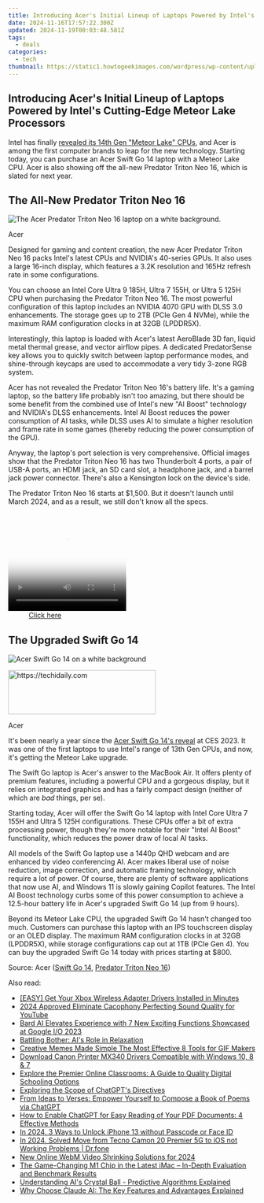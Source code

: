 ```yaml
---
title: Introducing Acer's Initial Lineup of Laptops Powered by Intel's Cutting-Edge Meteor Lake Processors
date: 2024-11-16T17:57:22.300Z
updated: 2024-11-19T00:03:48.581Z
tags:
  - deals
categories:
  - tech
thumbnail: https://static1.howtogeekimages.com/wordpress/wp-content/uploads/2023/12/22.jpg
---
```


## Introducing Acer's Initial Lineup of Laptops Powered by Intel's Cutting-Edge Meteor Lake Processors

Intel has finally [revealed its 14th Gen "Meteor Lake" CPUs](https://facebook-video-content.techidaily.com/elevate-your-profiles-visual-appeal-for-2024/), and Acer is among the first computer brands to leap for the new technology. Starting today, you can purchase an Acer Swift Go 14 laptop with a Meteor Lake CPU. Acer is also showing off the all-new Predator Triton Neo 16, which is slated for next year.

##  The All-New Predator Triton Neo 16

![The Acer Predator Triton Neo 16 laptop on a white background.](https://static1.howtogeekimages.com/wordpress/wp-content/uploads/2023/12/21.jpg) 

Acer

 Designed for gaming and content creation, the new Acer Predator Triton Neo 16 packs Intel's latest CPUs and NVIDIA's 40-series GPUs. It also uses a large 16-inch display, which features a 3.2K resolution and 165Hz refresh rate in some configurations.

 You can choose an Intel Core Ultra 9 185H, Ultra 7 155H, or Ultra 5 125H CPU when purchasing the Predator Triton Neo 16\. The most powerful configuration of this laptop includes an NVIDIA 4070 GPU with DLSS 3.0 enhancements. The storage goes up to 2TB (PCIe Gen 4 NVMe), while the maximum RAM configuration clocks in at 32GB (LPDDR5X).

 Interestingly, this laptop is loaded with Acer's latest AeroBlade 3D fan, liquid metal thermal grease, and vector airflow pipes. A dedicated PredatorSense key allows you to quickly switch between laptop performance modes, and shine-through keycaps are used to accommodate a very tidy 3-zone RGB system.

 Acer has not revealed the Predator Triton Neo 16's battery life. It's a gaming laptop, so the battery life probably isn't too amazing, but there should be some benefit from the combined use of Intel's new "AI Boost" technology and NVIDIA's DLSS enhancements. Intel AI Boost reduces the power consumption of AI tasks, while DLSS uses AI to simulate a higher resolution and frame rate in some games (thereby reducing the power consumption of the GPU).

 Anyway, the laptop's port selection is very comprehensive. Official images show that the Predator Triton Neo 16 has two Thunderbolt 4 ports, a pair of USB-A ports, an HDMI jack, an SD card slot, a headphone jack, and a barrel jack power connector. There's also a Kensington lock on the device's side.

 The Predator Triton Neo 16 starts at $1,500\. But it doesn't launch until March 2024, and as a result, we still don't know all the specs.

<!-- affiliate ads begin -->
<span id="1265663">
					<video width="240" height="200" style="cursor:pointer"
           poster="//a.impactradius-go.com/display-clicktoplayimage/1265663.png"
           onclick="if(!this.playClicked){this.play();this.setAttribute('controls',true);this.playClicked=true;}">
	   <source src="//a.impactradius-go.com/display-ad/4482-1265663">
	   <img src="//a.impactradius-go.com/display-clicktoplayimage/1265663.png" style="border: none; height: 100%; width: 100%; object-fit: contain">
	</video>
	<div style="width:150px;text-align:center"><a href="javascript:window.open(decodeURIComponent('https%3A%2F%2Fmartinic.evyy.net%2Fc%2F5597632%2F1265663%2F4482'), '_blank');void(0);">Click here</a></div>
</span>
<img height="0" width="0" src="https://imp.pxf.io/i/5597632/1265663/4482" style="position:absolute;visibility:hidden;" border="0" />
<!-- affiliate ads end -->

##  The Upgraded Swift Go 14

![Acer Swift Go 14 on a white background](https://static1.howtogeekimages.com/wordpress/wp-content/uploads/2023/12/acer-swift-go-14-on-a-white-background.jpg) 

<!-- affiliate ads begin -->
<a href="https://aligracehair.sjv.io/c/5597632/1997717/19272" target="_top" id="1997717">
  <img src="//a.impactradius-go.com/display-ad/19272-1997717" border="0" alt="https://techidaily.com" width="300" height="90"/>
</a>
<img height="0" width="0" src="https://aligracehair.sjv.io/i/5597632/1997717/19272" style="position:absolute;visibility:hidden;" border="0" />
<!-- affiliate ads end -->

Acer

 It's been nearly a year since the [Acer Swift Go 14's reveal](https://youtube-zero.techidaily.com/ed-enhancing-youtube-beauty-mastering-video-color-dynamics-for-2024/) at CES 2023\. It was one of the first laptops to use Intel's range of 13th Gen CPUs, and now, it's getting the Meteor Lake upgrade.

 The Swift Go laptop is Acer's answer to the MacBook Air. It offers plenty of premium features, including a powerful CPU and a gorgeous display, but it relies on integrated graphics and has a fairly compact design (neither of which are _bad_ things, per se).

 Starting today, Acer will offer the Swift Go 14 laptop with Intel Core Ultra 7 155H and Ultra 5 125H configurations. These CPUs offer a bit of extra processing power, though they're more notable for their "Intel AI Boost" functionality, which reduces the power draw of local AI tasks.

 All models of the Swift Go laptop use a 1440p QHD webcam and are enhanced by video conferencing AI. Acer makes liberal use of noise reduction, image correction, and automatic framing technology, which require a lot of power. Of course, there are plenty of software applications that now use AI, and Windows 11 is slowly gaining Copilot features. The Intel AI Boost technology curbs some of this power consumption to achieve a 12.5-hour battery life in Acer's upgraded Swift Go 14 (up from 9 hours).

 Beyond its Meteor Lake CPU, the upgraded Swift Go 14 hasn't changed too much. Customers can purchase this laptop with an IPS touchscreen display or an OLED display. The maximum RAM configuration clocks in at 32GB (LPDDR5X), while storage configurations cap out at 1TB (PCIe Gen 4). You can buy the upgraded Swift Go 14 today with prices starting at $800.

 Source: Acer ([Swift Go 14](https://news.acer.com/acer-debuts-ai-ready-swift-go-14-laptop-with-new-intel-core-ultra-processors), [Predator Triton Neo 16](https://news.acer.com/acer-unleashes-new-predator-triton-neo-16-with-intel-core-ultra-processors))

<ins class="adsbygoogle"
     style="display:block"
     data-ad-format="autorelaxed"
     data-ad-client="ca-pub-7571918770474297"
     data-ad-slot="1223367746"></ins>

<ins class="adsbygoogle"
     style="display:block"
     data-ad-client="ca-pub-7571918770474297"
     data-ad-slot="8358498916"
     data-ad-format="auto"
     data-full-width-responsive="true"></ins>

<span class="atpl-alsoreadstyle">Also read:</span>
<div><ul>
<li><a href="https://win-dash.techidaily.com/easy-get-your-xbox-wireless-adapter-drivers-installed-in-minutes/"><u>[EASY] Get Your Xbox Wireless Adapter Drivers Installed in Minutes</u></a></li>
<li><a href="https://youtube-tips.techidaily.com/approved-eliminate-cacophony-perfecting-sound-quality-for-youtube/"><u>2024 Approved Eliminate Cacophony Perfecting Sound Quality for YouTube</u></a></li>
<li><a href="https://tech-haven.techidaily.com/bard-ai-elevates-experience-with-7-new-exciting-functions-showcased-at-google-io-2023/"><u>Bard AI Elevates Experience with 7 New Exciting Functions Showcased at Google I/O 2023</u></a></li>
<li><a href="https://tech-haven.techidaily.com/battling-bother-ais-role-in-relaxation/"><u>Battling Bother: AI's Role in Relaxation</u></a></li>
<li><a href="https://extra-resources.techidaily.com/creative-memes-made-simple-the-most-effective-8-tools-for-gif-makers/"><u>Creative Memes Made Simple The Most Effective 8 Tools for GIF Makers</u></a></li>
<li><a href="https://hardware-updates.techidaily.com/download-canon-printer-mx340-drivers-compatible-with-windows-10-8-and-7/"><u>Download Canon Printer MX340 Drivers Compatible with Windows 10, 8 & 7</u></a></li>
<li><a href="https://buynow-info.techidaily.com/explore-the-premier-online-classrooms-a-guide-to-quality-digital-schooling-options/"><u>Explore the Premier Online Classrooms: A Guide to Quality Digital Schooling Options</u></a></li>
<li><a href="https://tech-haven.techidaily.com/exploring-the-scope-of-chatgpts-directives/"><u>Exploring the Scope of ChatGPT's Directives</u></a></li>
<li><a href="https://tech-haven.techidaily.com/from-ideas-to-verses-empower-yourself-to-compose-a-book-of-poems-via-chatgpt/"><u>From Ideas to Verses: Empower Yourself to Compose a Book of Poems via ChatGPT</u></a></li>
<li><a href="https://tech-haven.techidaily.com/how-to-enable-chatgpt-for-easy-reading-of-your-pdf-documents-4-effective-methods/"><u>How to Enable ChatGPT for Easy Reading of Your PDF Documents: 4 Effective Methods</u></a></li>
<li><a href="https://ios-unlock.techidaily.com/in-2024-3-ways-to-unlock-iphone-13-without-passcode-or-face-id-by-drfone-ios/"><u>In 2024, 3 Ways to Unlock iPhone 13 without Passcode or Face ID</u></a></li>
<li><a href="https://android-transfer.techidaily.com/in-2024-solved-move-from-tecno-camon-20-premier-5g-to-ios-not-working-problems-drfone-by-drfone-transfer-from-android-transfer-from-android/"><u>In 2024, Solved Move from Tecno Camon 20 Premier 5G to iOS not Working Problems | Dr.fone</u></a></li>
<li><a href="https://video-creation-software.techidaily.com/new-online-webm-video-shrinking-solutions-for-2024/"><u>New Online WebM Video Shrinking Solutions for 2024</u></a></li>
<li><a href="https://buynow-info.techidaily.com/the-game-changing-m1-chip-in-the-latest-imac-in-depth-evaluation-and-benchmark-results/"><u>The Game-Changing M1 Chip in the Latest iMac – In-Depth Evaluation and Benchmark Results</u></a></li>
<li><a href="https://tech-haven.techidaily.com/understanding-ais-crystal-ball-predictive-algorithms-explained/"><u>Understanding AI's Crystal Ball - Predictive Algorithms Explained</u></a></li>
<li><a href="https://tech-haven.techidaily.com/why-choose-claude-ai-the-key-features-and-advantages-explained/"><u>Why Choose Claude AI: The Key Features and Advantages Explained</u></a></li>
</ul></div>

